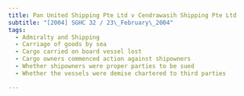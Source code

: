 ```yaml
---
title: Pan United Shipping Pte Ltd v Cendrawasih Shipping Pte Ltd 
subtitle: "[2004] SGHC 32 / 23\_February\_2004"
tags:
  - Admiralty and Shipping
  - Carriage of goods by sea
  - Cargo carried on board vessel lost
  - Cargo owners commenced action against shipowners
  - Whether shipowners were proper parties to be sued
  - Whether the vessels were demise chartered to third parties

---
```


